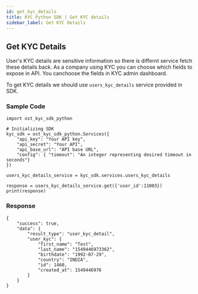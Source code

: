 ```yaml
---
id: get_kyc_details
title: KYC Python SDK | Get KYC details
sidebar_label: Get KYC Details
---
```


## Get KYC Details
User's KYC details are sensitive information so there is differnt service fetch these details back. As a company using KYC you can choose which fields to expose in API. You canchoose the fields in KYC admin dashboard.

To get KYC details we should use `users_kyc_details` service provided in SDK.

### Sample Code
```
import ost_kyc_sdk_python

# Initializing SDK
kyc_sdk = ost_kyc_sdk_python.Services({
    "api_key": "Your API key",
    "api_secret": "Your API",
    "api_base_url": "API base URL",
    "config": { "timeout": "An integer representing desired timeout in seconds"}
})

users_kyc_details_service = kyc_sdk.services.users_kyc_details

response = users_kyc_details_service.get({'user_id':11003})
print(response)

```

### Response

```
{
    "success": true,
    "data": {
        "result_type": "user_kyc_detail",
        "user_kyc": {
            "first_name": "Test",
            "last_name": "1549446973362",
            "birthdate": "1992-07-29",
            "country": "INDIA",
            "id": 1460,
            "created_at": 1549446976
        }
    }
}
```


